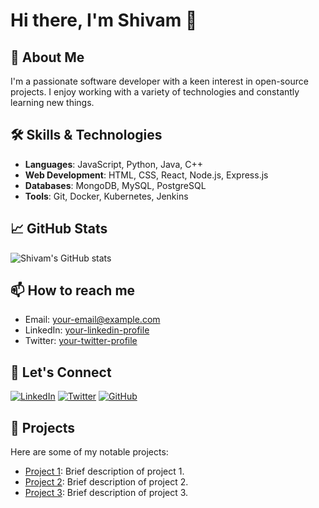 # Hi there, I'm Shivam 👋

## 🚀 About Me
I'm a passionate software developer with a keen interest in open-source projects. I enjoy working with a variety of technologies and constantly learning new things.

## 🛠️ Skills & Technologies
- **Languages**: JavaScript, Python, Java, C++
- **Web Development**: HTML, CSS, React, Node.js, Express.js
- **Databases**: MongoDB, MySQL, PostgreSQL
- **Tools**: Git, Docker, Kubernetes, Jenkins

## 📈 GitHub Stats
![Shivam's GitHub stats](https://github-readme-stats.vercel.app/api?username=Shivam1059&show_icons=true&theme=radical)

## 📫 How to reach me
- Email: [your-email@example.com](mailto:your-email@example.com)
- LinkedIn: [your-linkedin-profile](https://www.linkedin.com/in/your-linkedin-profile)
- Twitter: [your-twitter-profile](https://twitter.com/your-twitter-profile)

## 🔗 Let's Connect
[![LinkedIn](https://img.shields.io/badge/LinkedIn-000?style=for-the-badge&logo=linkedin&logoColor=0A66C2)](https://www.linkedin.com/in/your-linkedin-profile)
[![Twitter](https://img.shields.io/badge/Twitter-000?style=for-the-badge&logo=twitter&logoColor=1DA1F2)](https://twitter.com/your-twitter-profile)
[![GitHub](https://img.shields.io/badge/GitHub-000?style=for-the-badge&logo=github&logoColor=white)](https://github.com/Shivam1059)

## 🔭 Projects
Here are some of my notable projects:
- [Project 1](https://github.com/Shivam1059/project1): Brief description of project 1.
- [Project 2](https://github.com/Shivam1059/project2): Brief description of project 2.
- [Project 3](https://github.com/Shivam1059/project3): Brief description of project 3.
